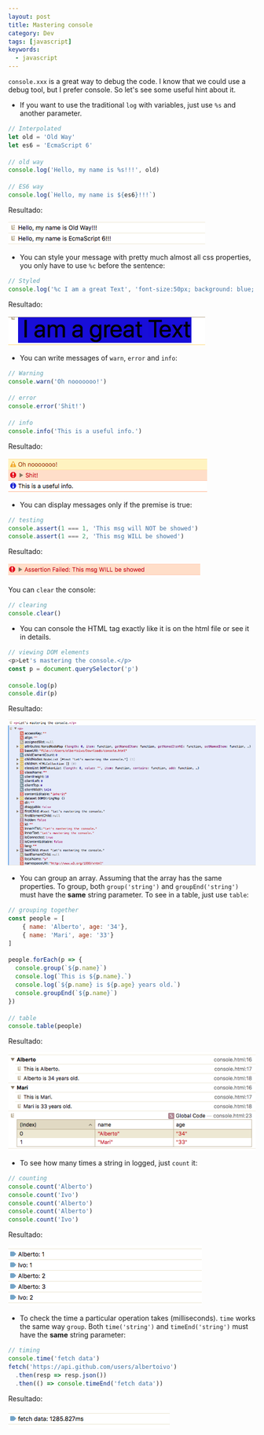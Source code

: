 ```yaml
---
layout: post
title: Mastering console
category: Dev
tags: [javascript]
keywords:
  - javascript
---
```


`console.xxx` is a great way to debug the code. I know that we could use a debug tool, but I prefer console. So let's see some useful hint about it.

- If you want to use the traditional `log` with variables, just use `%s` and another parameter. 

```javascript
// Interpolated
let old = 'Old Way'
let es6 = 'EcmaScript 6'

// old way
console.log('Hello, my name is %s!!!', old)

// ES6 way
console.log(`Hello, my name is ${es6}!!!`)
```
Resultado:

![](../../images/console01.png)

- You can style your message with pretty much almost all css properties, you only have to use `%c` before the sentence: 

```javascript
// Styled
console.log('%c I am a great Text', 'font-size:50px; background: blue;')
```
Resultado:

![](../../images/console02.png)

- You can write messages of `warn`, `error` and `info`:

```javascript
// Warning
console.warn('Oh nooooooo!')

// error
console.error('Shit!')

// info
console.info('This is a useful info.')
```
Resultado:

![](../../images/console03.png)

- You can display messages only if the premise is true:

```javascript
// testing
console.assert(1 === 1, 'This msg will NOT be showed')
console.assert(1 === 2, 'This msg WILL be showed')
```
Resultado:

![](../../images/console04.png)

You can `clear` the console:

```javascript
// clearing
console.clear()
```

- You can console the HTML tag exactly like it is on the html file or see it in details.

```javascript
// viewing DOM elements
<p>Let's mastering the console.</p>
const p = document.querySelector('p')

console.log(p)
console.dir(p)
```
Resultado:

![](../../images/console05.png)

- You can group an array. Assuming that the array has the same properties.  To group, both `group('string')` and `groupEnd('string')` must have the **same** string parameter. To see in a table, just use `table`:

```javascript
// grouping together
const people = [
	{ name: 'Alberto', age: '34'},
	{ name: 'Mari', age: '33'}
]

people.forEach(p => {
  console.group(`${p.name}`)
  console.log(`This is ${p.name}.`)
  console.log(`${p.name} is ${p.age} years old.`)
  console.groupEnd(`${p.name}`)
})

// table
console.table(people)
```
Resultado:

![](../../images/console06.png)

- To see how many times a string in logged, just `count` it:

```javascript
// counting
console.count('Alberto')
console.count('Ivo')
console.count('Alberto')
console.count('Alberto')
console.count('Ivo')
```
Resultado:

![](../../images/console07.png)

- To check the time a particular operation takes (milliseconds). `time` works the same way `group`. Both `time('string')` and `timeEnd('string')` must have the **same** string parameter:

```javascript
// timing
console.time('fetch data')
fetch('https://api.github.com/users/albertoivo')
  .then(resp => resp.json())
  .then(() => console.timeEnd('fetch data'))
```

Resultado:

![](../../images/console08.png)